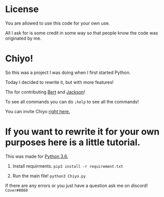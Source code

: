 # License
You are allowed to use this code for your own use. 

All I ask for is some credit in some way so that people know the code was originated by me.


# Chiyo!

So this was a project I was doing when I first started Python. 

Today I decided to rewrite it, but with more features!

Thx for contributing [Bert](https://github.com/1800yungbert) and [Jackson](https://github.com/jacksonisiah)!

To see all commands you can do ``;help`` to see all the commands!

You can invite Chiyo [right here.](https://discord.com/api/oauth2/authorize?client_id=705176662366486529&permissions=8&scope=bot)

# If you want to rewrite it for your own purposes here is a little tutorial.

This was made for [Python 3.6.](https://www.python.org/downloads/release/python-360/)

1. Install requirments. ``pip3 install -r requirement.txt``

2. Run the main file! ``python3 Chiyo.py``

If there are any errors or you just have a question ask me on discord! ``Cover#8860``
